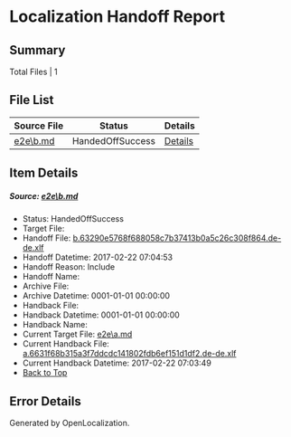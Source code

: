 # <a name='report-top'></a> Localization Handoff Report

## Summary
 Total Files | 1

## File List
 Source File | Status | Details 
 ----------- | ------ | ------- 
 [e2e\b.md](https://github.com/OpenLocalizationTestOrg/ol-test4/blob/17d10c8a2e4dbcb07efd6acc6d8ce20640531854/e2e/b.md) | HandedOffSuccess | [Details](#8aedd53c7d8b040f7bf2bcc4d5e6ce91ebfd13d82)

## Item Details
##### <a name='8aedd53c7d8b040f7bf2bcc4d5e6ce91ebfd13d82'></a> Source: [e2e\b.md](https://github.com/OpenLocalizationTestOrg/ol-test4/blob/17d10c8a2e4dbcb07efd6acc6d8ce20640531854/e2e/b.md)
* Status: HandedOffSuccess
* Target File: 
* Handoff File: [b.63290e5768f688058c7b37413b0a5c26c308f864.de-de.xlf](https://github.com/OpenLocalizationTestOrg/ol-test4-handoff/blob/f4c94dc0a1391658c74eef9aed7858658164f480/ol-handoff/OpenLocalizationTestOrg/ol-test4-dede/xinjiang/ht/b.63290e5768f688058c7b37413b0a5c26c308f864.de-de.xlf)
* Handoff Datetime: 2017-02-22 07:04:53
* Handoff Reason: Include
* Handoff Name: 
* Archive File: 
* Archive Datetime: 0001-01-01 00:00:00
* Handback File: 
* Handback Datetime: 0001-01-01 00:00:00
* Handback Name: 
* Current Target File: [e2e\a.md](https://github.com/OpenLocalizationTestOrg/ol-test4-dede/blob/74e729a5d1f27cbc57f953674ab785fe8b1f7d3c/e2e/a.md)
* Current Handback File: [a.6631f68b315a3f7ddcdc141802fdb6ef151d1df2.de-de.xlf](https://github.com/OpenLocalizationTestOrg/ol-test4-handback/blob/908df96ab83af679d24c1e687427f7fd77589912/ol-handback/OpenLocalizationTestOrg/ol-test4-dede/xinjiang/ht/a.6631f68b315a3f7ddcdc141802fdb6ef151d1df2.de-de.xlf)
* Current Handback Datetime: 2017-02-22 07:03:49
* [Back to Top](#report-top)


## Error Details

Generated by OpenLocalization.
